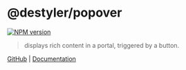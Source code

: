 # @destyler/popover

[![NPM version](https://img.shields.io/npm/v/@destyler/popover?color=a1b858&popover=)](https://www.npmjs.com/package/@destyler/popover)

> displays rich content in a portal, triggered by a button.

[GitHub](https://github.com/destyler/destyler) | [Documentation](https://destyler-dev.zeabur.app/)
